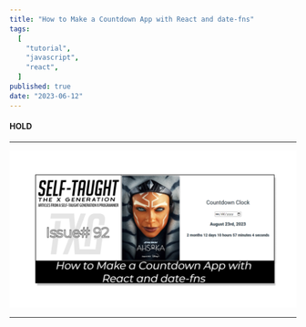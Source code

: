 ```yaml
---
title: "How to Make a Countdown App with React and date-fns"
tags:
  [
    "tutorial",
    "javascript",
    "react",
  ]
published: true
date: "2023-06-12"
---
```


#### HOLD

---

![TN-TXG-92](img/06-12-2023/TN-TXG-92.png)

---
